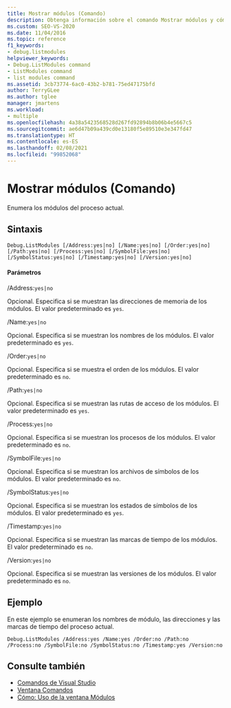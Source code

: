 ```yaml
---
title: Mostrar módulos (Comando)
description: Obtenga información sobre el comando Mostrar módulos y cómo enumera los módulos del proceso actual.
ms.custom: SEO-VS-2020
ms.date: 11/04/2016
ms.topic: reference
f1_keywords:
- debug.listmodules
helpviewer_keywords:
- Debug.ListModules command
- ListModules command
- list modules command
ms.assetid: 3cb73774-6ac0-43b2-b781-75ed47175bfd
author: TerryGLee
ms.author: tglee
manager: jmartens
ms.workload:
- multiple
ms.openlocfilehash: 4a38a5423568528d267fd92894b8b06b4e5667c5
ms.sourcegitcommit: ae6d47b09a439cd0e13180f5e89510e3e347fd47
ms.translationtype: HT
ms.contentlocale: es-ES
ms.lasthandoff: 02/08/2021
ms.locfileid: "99852068"
---
```

# <a name="list-modules-command"></a>Mostrar módulos (Comando)
Enumera los módulos del proceso actual.

## <a name="syntax"></a>Sintaxis

```
Debug.ListModules [/Address:yes|no] [/Name:yes|no] [/Order:yes|no]
[/Path:yes|no] [/Process:yes|no] [/SymbolFile:yes|no]
[/SymbolStatus:yes|no] [/Timestamp:yes|no] [/Version:yes|no]
```

#### <a name="parameters"></a>Parámetros
/Address:`yes|no`

Opcional. Especifica si se muestran las direcciones de memoria de los módulos. El valor predeterminado es `yes`.

/Name:`yes|no`

Opcional. Especifica si se muestran los nombres de los módulos. El valor predeterminado es `yes`.

/Order:`yes|no`

Opcional. Especifica si se muestra el orden de los módulos. El valor predeterminado es `no`.

/Path:`yes|no`

Opcional. Especifica si se muestran las rutas de acceso de los módulos. El valor predeterminado es `yes`.

/Process:`yes|no`

Opcional. Especifica si se muestran los procesos de los módulos. El valor predeterminado es `no`.

/SymbolFile:`yes|no`

Opcional. Especifica si se muestran los archivos de símbolos de los módulos. El valor predeterminado es `no`.

/SymbolStatus:`yes|no`

Opcional. Especifica si se muestran los estados de símbolos de los módulos. El valor predeterminado es `yes`.

/Timestamp:`yes|no`

Opcional. Especifica si se muestran las marcas de tiempo de los módulos. El valor predeterminado es `no`.

/Version:`yes|no`

Opcional. Especifica si se muestran las versiones de los módulos. El valor predeterminado es `no`.

## <a name="example"></a>Ejemplo
En este ejemplo se enumeran los nombres de módulo, las direcciones y las marcas de tiempo del proceso actual.

```
Debug.ListModules /Address:yes /Name:yes /Order:no /Path:no /Process:no /SymbolFile:no /SymbolStatus:no /Timestamp:yes /Version:no
```

## <a name="see-also"></a>Consulte también

- [Comandos de Visual Studio](../../ide/reference/visual-studio-commands.md)
- [Ventana Comandos](../../ide/reference/command-window.md)
- [Cómo: Uso de la ventana Módulos](../../debugger/how-to-use-the-modules-window.md)
